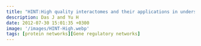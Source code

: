 ```yaml
---
title: "HINT:High quality interactomes and their applications in understanding human disease"
description: Das J and Yu H
date: 2012-07-30 15:01:35 +0300
image: '/images/HINT-High.webp'
tags: [protein networks][Gene regulatory networks]
---
```

